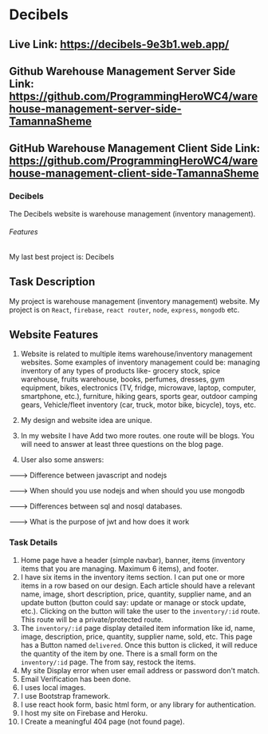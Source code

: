 # Decibels

## Live Link: <https://decibels-9e3b1.web.app/>

## Github Warehouse Management Server Side Link: <https://github.com/ProgrammingHeroWC4/warehouse-management-server-side-TamannaSheme>

## GitHub Warehouse Management Client Side Link: <https://github.com/ProgrammingHeroWC4/warehouse-management-client-side-TamannaSheme>

### Decibels

The Decibels website is warehouse management (inventory management).

###### Features

My last best project is: Decibels

## Task Description

My project is warehouse management (inventory management) website.
My project is on `React`, `firebase`, `react router`, `node`, `express`, `mongodb` etc.

## Website Features

1. Website is related to multiple items warehouse/inventory management websites. Some examples of inventory management could be: managing inventory of any types of products like- grocery stock, spice warehouse, fruits warehouse, books, perfumes, dresses, gym equipment, bikes, electronics (TV, fridge, microwave, laptop, computer, smartphone, etc.), furniture, hiking gears, sports gear, outdoor camping gears, Vehicle/fleet inventory (car, truck, motor bike, bicycle), toys, etc.

2. My design and website idea are unique.
3. In my website I have Add two more routes. one route will be blogs. You will need to answer at least three questions on the blog page.

4. User also some answers:

---> Difference between javascript and nodejs

---> When should you use nodejs and when should you use mongodb

---> Differences between sql and nosql databases.

---> What is the purpose of jwt and how does it work

### Task Details

1. Home page have a header (simple navbar), banner, items (inventory items that you are managing. Maximum 6 items), and footer.
2. I have six items in the inventory items section. I can put one or more items in a row based on our design. Each article should have a relevant name, image, short description, price, quantity, supplier name, and an update button (button could say: update or manage or stock update, etc.). Clicking on the button will take the user to the `inventory/:id` route. This route will be a private/protected route.
3. The `inventory/:id` page display detailed item information like id, name, image, description, price, quantity, supplier name, sold, etc. This page has a Button named `delivered`. Once this button is clicked, it will reduce the quantity of the item by one.
There is a small form on the `inventory/:id` page. The from say, restock the items.
4. My site Display error when user email address or password don't match.
5. Email Verification has been done.
6. I uses local images.
7. I use Bootstrap framework.
8. I use react hook form, basic html form, or any library for authentication.
9. I host my site on Firebase and Heroku.
10. I Create a meaningful 404 page (not found page).
